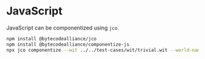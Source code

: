 # JavaScript

JavaScript can be componentized using `jco`.

```sh
npm install @bytecodealliance/jco
npm install @bytecodealliance/componentize-js
npx jco componentize --wit ../../test-cases/wit/trivial.wit --world-name trivial-test ./trivial.js  -o trivial.js.wasm
```